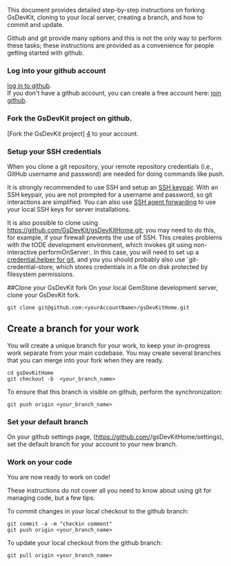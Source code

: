 This document provides detailed step-by-step instructions on forking GsDevKit, cloning to
your local server, creating a branch, and how to commit and update.  

Github and git provide many options and this is not the only way to perform these tasks; these instructions
are provided as a convenience for people getting started with github.

### Log into your github account
[log in to github][1].  
If you don't have a github account, you can create a free account here: [join github][2].

### Fork the GsDevKit project on github.
[Fork the GsDevKit project] [4] to your account.  

### Setup your SSH credentials
When you clone a git repository, your remote repository credentials (i.e., GitHub username and password) are needed for doing commands like push.

It is strongly recommended to use SSH and setup an [SSH keypair][5]. With an SSH keypair, you are not prompted for a username and password, so git interactions are simplified. You can also use [SSH agent forwarding][6] to use your local SSH keys for server installations.

It is also possible to clone using https://github.com/GsDevKit/gsDevKitHome.git; you may need to do this, for example, if your firewall prevents the use of SSH. This creates problems with the tODE development environment, which invokes git using non-interactive performOnServer:. In this case, you will need to set up a [credential.helper for git][7], and you you should probably also use `git-credential-store, which stores credentials in a file on disk protected by filesystem permissions.


##Clone your GsDevKit fork
On your local GemStone development server, clone your GsDevKit fork.

```Shell
git clone git@github.com:<yourAccountName>/gsDevKitHome.git  
```

## Create a branch for your work
You will create a unique branch for your work, to keep your in-progress work separate from your main codebase.  You may create several branches that you can merge into your fork when they are ready.

```Shell
cd gsDevKitHome
git checkout -b  <your_branch_name>
```

To ensure that this branch is visible on github, perform the synchronization:
```
git push origin <your_branch_name>
```  

### Set your default branch
On your github settings page, (https://github.com/<yourAccountName>/gsDevKitHome/settings), set the default branch for your account to your new branch.

### Work on your code
You are now ready to work on code!  

These instructions do not cover all you need to know about using git for managing code, but a few tips:

To commit changes in your local checkout to the github branch:
```
git commit -a -m "checkin comment"
git push origin <your_branch_name>
```
To update your local checkout from the github branch:
```
git pull origin <your_branch_name>
```

[1]: https://github.com/login
[2]: https://github.com/
[3]: https://github.com/GsDevKit/gsDevKitHome
[4]: https://github.com/GsDevKit/gsDevKitHome/fork
[5]: https://help.github.com/articles/generating-ssh-keys/
[6]: https://developer.github.com/guides/using-ssh-agent-forwarding/
[7]: http://git-scm.com/docs/gitcredentials

